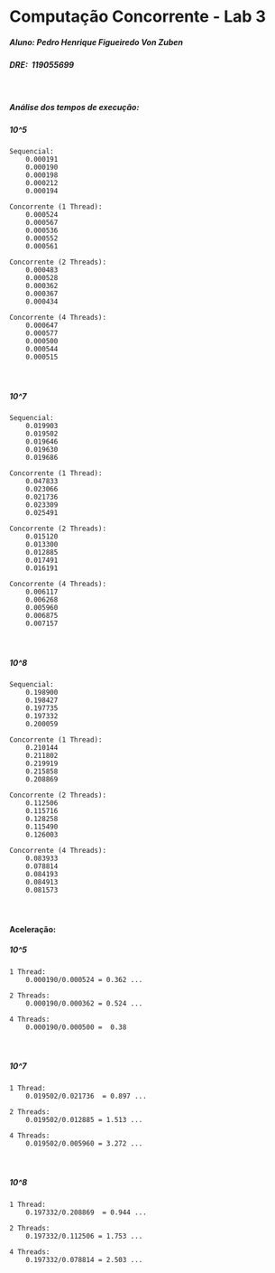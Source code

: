 # Computação Concorrente - Lab 3

##### Aluno: Pedro Henrique Figueiredo Von Zuben  
##### DRE:  119055699  <br><br><br>
##### Análise dos tempos de execução:
##### 10^5  

	Sequencial:  
		0.000191  
		0.000190  
		0.000198  
		0.000212  
		0.000194  
  
	Concorrente (1 Thread):  
		0.000524  
		0.000567  
		0.000536  
		0.000552  
		0.000561  
  
	Concorrente (2 Threads):  
		0.000483  
		0.000528  
		0.000362  
		0.000367  
		0.000434  
  
	Concorrente (4 Threads):  
		0.000647  
		0.000577  
		0.000500  
		0.000544  
		0.000515  
  
  
  ##### <br><br>10^7
  
	Sequencial:  
		0.019903  
		0.019502  
		0.019646  
		0.019630  
		0.019686  
  
	Concorrente (1 Thread):  
		0.047833  
		0.023066  
		0.021736  
		0.023309  
		0.025491  
  
	Concorrente (2 Threads):  
		0.015120  
		0.013300  
		0.012885  
		0.017491  
		0.016191  
  
	Concorrente (4 Threads):  
		0.006117  
		0.006268  
		0.005960  
		0.006875  
		0.007157  
  
  
##### <br><br>10^8

	Sequencial:  
		0.198900  
		0.198427  
		0.197735  
		0.197332  
		0.200059  
  
	Concorrente (1 Thread):  
		0.210144  
		0.211802  
		0.219919  
		0.215858  
		0.208869  
  
	Concorrente (2 Threads):  
		0.112506  
		0.115716  
		0.128258  
		0.115490  
		0.126003  
  
	Concorrente (4 Threads):  
		0.083933  
		0.078814  
		0.084193  
		0.084913  
		0.081573
		
#### <br><br>Aceleração: 
##### 10^5 

	1 Thread:  
		0.000190/0.000524 = 0.362 ...
  
	2 Threads:  
		0.000190/0.000362 = 0.524 ...
  
	4 Threads:  
		0.000190/0.000500 =  0.38

##### <br><br>10^7 

	1 Thread:  
		0.019502/0.021736  = 0.897 ...
  
	2 Threads:  
		0.019502/0.012885 = 1.513 ... 
  
	4 Threads:  
		0.019502/0.005960 = 3.272 ...
		
##### <br><br>10^8 

	1 Thread:  
		0.197332/0.208869  = 0.944 ...
  
	2 Threads:  
		0.197332/0.112506 = 1.753 ...
  
	4 Threads:  
		0.197332/0.078814 = 2.503 ...
